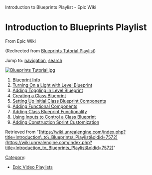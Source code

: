 Introduction to Blueprints Playlist - Epic Wiki              

Introduction to Blueprints Playlist
===================================

From Epic Wiki

(Redirected from [Blueprints Tutorial Playlist](/index.php?title=Blueprints_Tutorial_Playlist&redirect=no "Blueprints Tutorial Playlist"))

Jump to: [navigation](#mw-navigation), [search](#p-search)

[![Blueprints Tutorial.jpg](https://d3ar1piqh1oeli.cloudfront.net/4/4c/Blueprints_Tutorial.jpg/400px-Blueprints_Tutorial.jpg)](/File:Blueprints_Tutorial.jpg)

1.  [Blueprint Info](/Introduction_to_Blueprints_-_1_-_Blueprint_Intro "Introduction to Blueprints - 1 - Blueprint Intro")
2.  [Turning On a Light with Level Blueprint](/Introduction_to_Blueprints_-_2_-_Turning_On_a_Light_with_Level_Blueprint "Introduction to Blueprints - 2 - Turning On a Light with Level Blueprint")
3.  [Adding Toggling in Level Blueprint](/Introduction_to_Blueprints_-_3_-_Adding_Toggling_in_Level_Blueprint "Introduction to Blueprints - 3 - Adding Toggling in Level Blueprint")
4.  [Creating a Class Blueprint](/Introduction_to_Blueprints_-_4_-_Creating_a_Class_Blueprint "Introduction to Blueprints - 4 - Creating a Class Blueprint")
5.  [Setting Up Initial Class Blueprint Components](/Introduction_to_Blueprints_-_5_-_Setting_Up_Initial_Class_Blueprint_Components "Introduction to Blueprints - 5 - Setting Up Initial Class Blueprint Components")
6.  [Adding Functional Components](/Introduction_to_Blueprints_-_6_-_Adding_Functional_Components "Introduction to Blueprints - 6 - Adding Functional Components")
7.  [Adding Class Blueprint Functionality](/Introduction_to_Blueprints_-_7_-_Adding_Class_Blueprint_Functionality "Introduction to Blueprints - 7 - Adding Class Blueprint Functionality")
8.  [Using Inputs to Control a Class Blueprint](/Introduction_to_Blueprints_-_8_-_Using_Inputs_to_Control_a_Class_Blueprint "Introduction to Blueprints - 8 - Using Inputs to Control a Class Blueprint")
9.  [Adding Construction Sprint Customization](/Introduction_to_Blueprints_-_9_-_Adding_Construction_Sprint_Customization "Introduction to Blueprints - 9 - Adding Construction Sprint Customization")

Retrieved from "[https://wiki.unrealengine.com/index.php?title=Introduction\_to\_Blueprints\_Playlist&oldid=7572](https://wiki.unrealengine.com/index.php?title=Introduction_to_Blueprints_Playlist&oldid=7572)"

[Category](/Special:Categories "Special:Categories"):

*   [Epic Video Playlists](/Category:Epic_Video_Playlists "Category:Epic Video Playlists")